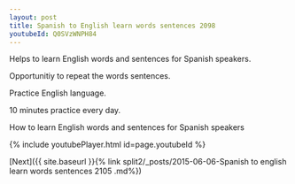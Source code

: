 ```yaml
---
layout: post
title: Spanish to English learn words sentences 2098 
youtubeId: Q0SVzWNPH84
---
```

 
 
Helps to learn English words and sentences for Spanish speakers.

Opportunitiy to repeat the words sentences. 

Practice English language. 
 
10 minutes practice every day. 
 
How to learn English words and sentences for Spanish speakers 
 
{% include youtubePlayer.html id=page.youtubeId %}
 
 
[Next]({{ site.baseurl }}{% link  split2/_posts/2015-06-06-Spanish to english learn words sentences 2105 .md%})
 
